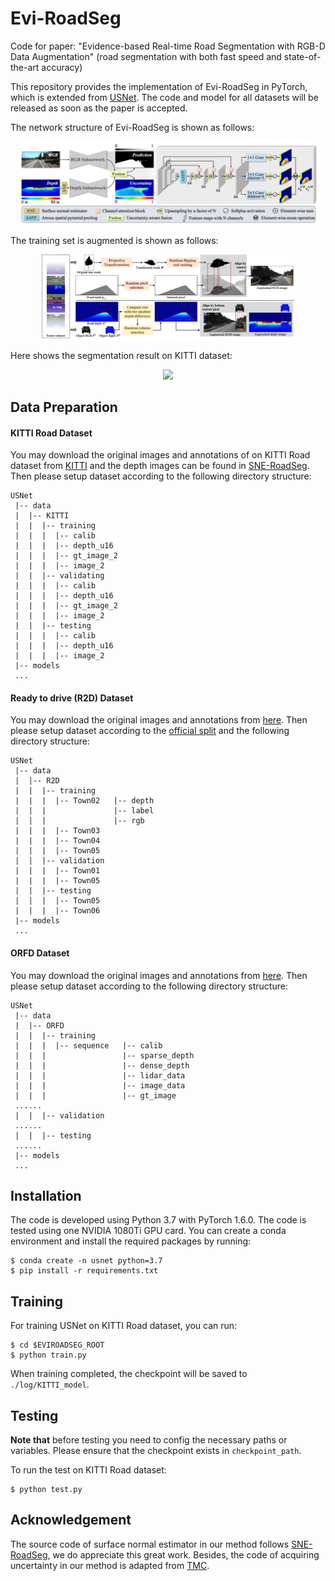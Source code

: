 # Evi-RoadSeg
Code for paper: "Evidence-based Real-time Road Segmentation with RGB-D Data Augmentation" (road segmentation with both fast speed and state-of-the-art accuracy)

This repository provides the implementation of Evi-RoadSeg in PyTorch, which is extended from [USNet](https://github.com/morancyc/USNet). The code and model for all datasets will be released as soon as the paper is accepted.

The network structure of Evi-RoadSeg is shown as follows:

<p align="center">
<img src="img/Network.png" width="95%"/>
</p>

The training set is augmented is shown as follows:

<p align="center">
<img src="img/Augment.jpg" width="80%"/>
</p>

Here shows the segmentation result on KITTI dataset:

<p align="center">
<img src="img/Segmentation.png" width="95%"/>
</p>


## Data Preparation


#### KITTI Road Dataset

You may download the original images and annotations of on KITTI Road dataset from [KITTI](http://www.cvlibs.net/datasets/kitti/eval_road.php) and the depth images can be found in [SNE-RoadSeg](https://github.com/hlwang1124/SNE-RoadSeg). Then please setup dataset according to the following directory structure:
```
USNet
 |-- data
 |  |-- KITTI
 |  |  |-- training
 |  |  |  |-- calib
 |  |  |  |-- depth_u16
 |  |  |  |-- gt_image_2
 |  |  |  |-- image_2
 |  |  |-- validating
 |  |  |  |-- calib
 |  |  |  |-- depth_u16
 |  |  |  |-- gt_image_2
 |  |  |  |-- image_2
 |  |  |-- testing
 |  |  |  |-- calib
 |  |  |  |-- depth_u16
 |  |  |  |-- image_2
 |-- models
 ...
```

#### Ready to drive (R2D) Dataset

You may download the original images and annotations from [here](https://sites.google.com/view/sne-roadseg/dataset?authuser=0). Then please setup dataset according to the [official split](https://github.com/hlwang1124/SNE-RoadSeg/issues/2) and the following directory structure:
```
USNet
 |-- data
 |  |-- R2D
 |  |  |-- training
 |  |  |  |-- Town02   |-- depth
 |  |  |               |-- label
 |  |  |               |-- rgb
 |  |  |  |-- Town03
 |  |  |  |-- Town04
 |  |  |  |-- Town05
 |  |  |-- validation
 |  |  |  |-- Town01
 |  |  |  |-- Town05
 |  |  |-- testing
 |  |  |  |-- Town05
 |  |  |  |-- Town06
 |-- models
 ...
```

#### ORFD Dataset

You may download the original images and annotations from [here](https://pan.baidu.com/s/1DiHrrY2-FXab2EED5J5m4g). Then please setup dataset according to the following directory structure:
```
USNet
 |-- data
 |  |-- ORFD
 |  |  |-- training
 |  |  |  |-- sequence   |-- calib
 |  |  |                 |-- sparse_depth
 |  |  |                 |-- dense_depth
 |  |  |                 |-- lidar_data
 |  |  |                 |-- image_data
 |  |  |                 |-- gt_image
 ......
 |  |  |-- validation
 ......
 |  |  |-- testing
 ......
 |-- models
 ...
```



## Installation
The code is developed using Python 3.7 with PyTorch 1.6.0. The code is tested using one NVIDIA 1080Ti GPU card.
You can create a conda environment and install the required packages by running:
```
$ conda create -n usnet python=3.7
$ pip install -r requirements.txt
```


## Training

For training USNet on KITTI Road dataset, you can run:

```
$ cd $EVIROADSEG_ROOT
$ python train.py
```
When training completed, the checkpoint will be saved to `./log/KITTI_model`.


## Testing

**Note that** before testing you need to config the necessary paths or variables. Please ensure that the checkpoint exists in `checkpoint_path`.

To run the test on KITTI Road dataset:
```
$ python test.py
```


## Acknowledgement
The source code of surface normal estimator in our method follows [SNE-RoadSeg](https://github.com/hlwang1124/SNE-RoadSeg), we do appreciate this great work. Besides, the code of acquiring uncertainty in our method is adapted from [TMC](https://github.com/hanmenghan/TMC).
